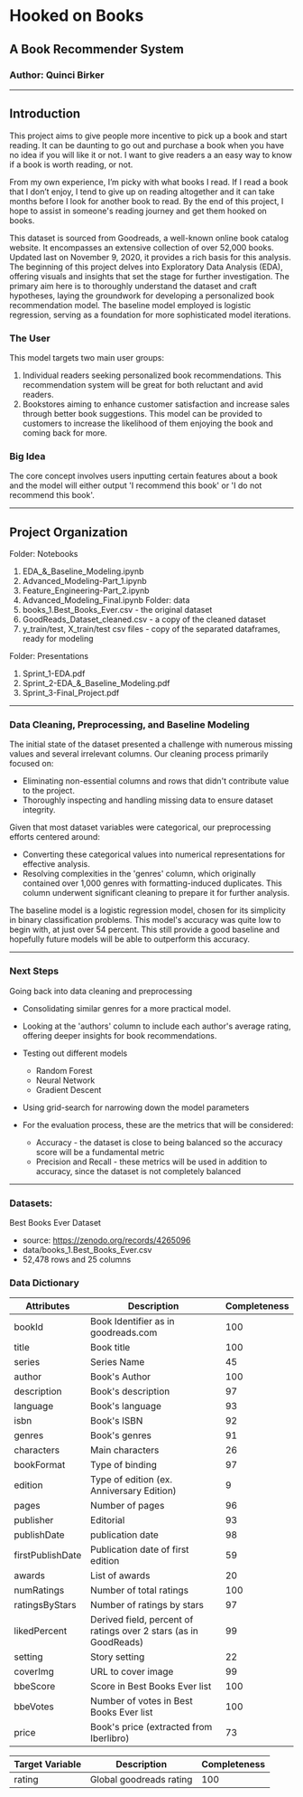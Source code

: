 # Hooked on Books
## A Book Recommender System

### Author: Quinci Birker

--------------------------------------------------------------------

## Introduction

This project aims to give people more incentive to pick up a book and start reading. It can be daunting to go out and purchase a book when you have no idea if you will like it or not. I want to give readers a an easy way to know if a book is worth reading, or not. 

From my own experience, I’m picky with what books I read. If I read a book that I don’t enjoy, I tend to give up on reading altogether and it can take months before I look for another book to read. By the end of this project, I hope to assist in someone's reading journey and get them hooked on books. 

This dataset is sourced from Goodreads, a well-known online book catalog website. It encompasses an extensive collection of over 52,000 books. Updated last on November 9, 2020, it provides a rich basis for this analysis. The beginning of this project delves into Exploratory Data Analysis (EDA), offering visuals and insights that set the stage for further investigation. The primary aim here is to thoroughly understand the dataset and craft hypotheses, laying the groundwork for developing a personalized book recommendation model. The baseline model employed is logistic regression, serving as a foundation for more sophisticated model iterations.

### The User

This model targets two main user groups:

1. Individual readers seeking personalized book recommendations. This recommendation system will be great for both reluctant and avid readers.
2. Bookstores aiming to enhance customer satisfaction and increase sales through better book suggestions. This model can be provided to customers to increase the likelihood of them enjoying the book and coming back for more.

### Big Idea

The core concept involves users inputting certain features about a book and the model will either output 'I recommend this book' or 'I do not recommend this book'. 

--------------------------------------------------------------------

## Project Organization

Folder: Notebooks 
1. EDA_&_Baseline_Modeling.ipynb
2. Advanced_Modeling-Part_1.ipynb
3. Feature_Engineering-Part_2.ipynb
4. Advanced_Modeling_Final.ipynb
  Folder: data 
  1. books_1.Best_Books_Ever.csv - the original dataset
  2. GoodReads_Dataset_cleaned.csv - a copy of the cleaned dataset
  3. y_train/test, X_train/test csv files - copy of the separated dataframes, ready for modeling

Folder: Presentations
1. Sprint_1-EDA.pdf
2. Sprint_2-EDA_&_Baseline_Modeling.pdf
3. Sprint_3-Final_Project.pdf
--------------------------------------------------------------------

### Data Cleaning, Preprocessing, and Baseline Modeling

The initial state of the dataset presented a challenge with numerous missing values and several irrelevant columns. Our cleaning process primarily focused on:
- Eliminating non-essential columns and rows that didn't contribute value to the project.
- Thoroughly inspecting and handling missing data to ensure dataset integrity.

Given that most dataset variables were categorical, our preprocessing efforts centered around:
- Converting these categorical values into numerical representations for effective analysis.
- Resolving complexities in the 'genres' column, which originally contained over 1,000 genres with formatting-induced duplicates. This column underwent significant cleaning to prepare it for further analysis.

The baseline model is a logistic regression model, chosen for its simplicity in binary classification problems. This model's accuracy was quite low to begin with, at just over 54 percent. This still provide a good baseline and hopefully future models will be able to outperform this accuracy.

--------------------------------------------------------------------

### Next Steps

Going back into data cleaning and preprocessing
- Consolidating similar genres for a more practical model. 
- Looking at the 'authors' column to include each author's average rating, offering deeper insights for book recommendations.

- Testing out different models
    - Random Forest 
    - Neural Network
    - Gradient Descent 
    
- Using grid-search for narrowing down the model parameters

- For the evaluation process, these are the metrics that will be considered:
    - Accuracy - the dataset is close to being balanced so the accuracy score will be a fundamental metric
    - Precision and Recall - these metrics will be used in addition to accuracy, since the dataset is not completely balanced
    
--------------------------------------------------------------------

### Datasets:

Best Books Ever Dataset
- source: https://zenodo.org/records/4265096
- data/books_1.Best_Books_Ever.csv
- 52,478 rows and 25 columns

### Data Dictionary 

| Attributes  | Description | Completeness |
| ------------- | ------------- | ------------- | 
| bookId  | Book Identifier as in goodreads.com  | 100 |
| title  | Book title | 100 |
| series | Series Name | 45 |
| author | Book's Author | 100 |
| description | Book's description | 97 |
| language | Book's language | 93 |
| isbn | Book's ISBN | 92 |
| genres | Book's genres | 91 |
| characters | Main characters | 26 |
| bookFormat | Type of binding | 97 |
| edition | Type of edition (ex. Anniversary Edition) | 9 |
| pages | Number of pages | 96 |
| publisher | Editorial | 93 |
| publishDate | publication date | 98 |
| firstPublishDate | Publication date of first edition | 59 |
| awards | List of awards | 20 |
| numRatings | Number of total ratings | 100 |
| ratingsByStars | Number of ratings by stars | 97 |
| likedPercent | Derived field, percent of ratings over 2 stars (as in GoodReads) | 99 |
| setting | Story setting | 22 |
| coverImg | URL to cover image | 99 |
| bbeScore | Score in Best Books Ever list | 100 |
| bbeVotes | Number of votes in Best Books Ever list | 100 |
| price | Book's price (extracted from Iberlibro) | 73 |


Target Variable | Description   | Completeness  |
| ------------- | ------------- | ------------- | 
| rating | Global goodreads rating | 100 |





